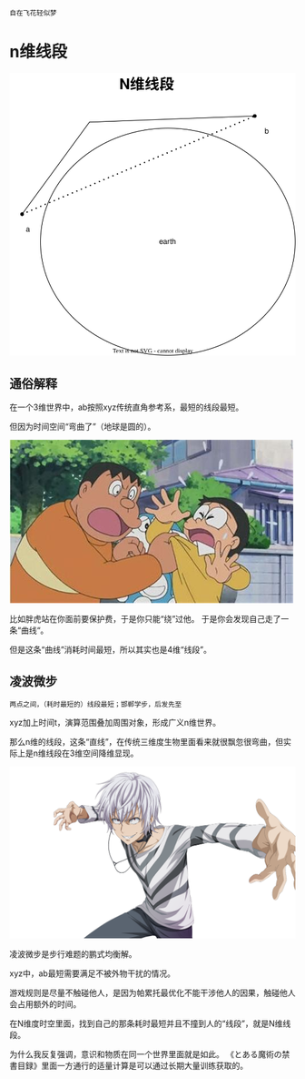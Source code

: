     自在飞花轻似梦

# n维线段

![image](ab.svg)

## 通俗解释

在一个3维世界中，ab按照xyz传统直角参考系，最短的线段最短。

但因为时间空间“弯曲了”（地球是圆的）。

![image](ab.jpeg)

比如胖虎站在你面前要保护费，于是你只能“绕”过他。
于是你会发现自己走了一条“曲线“。

但是这条“曲线”消耗时间最短，所以其实也是4维“线段”。

## 凌波微步

    两点之间，（耗时最短的）线段最短；邯郸学步，后发先至

xyz加上时间t，演算范围叠加周围对象，形成广义n维世界。

那么n维的线段，这条“直线”，在传统三维度生物里面看来就很飘忽很弯曲，但实际上是n维线段在3维空间降维显现。

![image](Accelerator.png)

凌波微步是步行难题的鹏式均衡解。

xyz中，ab最短需要满足不被外物干扰的情况。

游戏规则是尽量不触碰他人，是因为帕累托最优化不能干涉他人的因果，触碰他人会占用额外的时间。

在N维度时空里面，找到自己的那条耗时最短并且不撞到人的“线段”，就是N维线段。 ​

为什么我反复强调，意识和物质在同一个世界里面就是如此。
《とある魔術の禁書目録》里面一方通行的适量计算是可以通过长期大量训练获取的。
